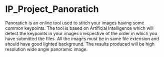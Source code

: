 # IP_Project_Panoratich
Panoratich is an online tool used to stitch your images having some common keypoints. The tool is based on Artificial Intelligence which will detect the keypoints in your images irrespective of the order in which you have submitted the files. All the images must be in same file extension and should have good lighted background. The results produced will be high resolution wide angle panoramic image.
